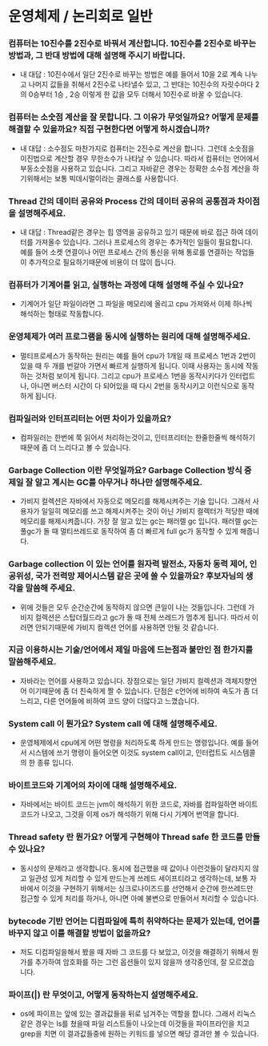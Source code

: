 # 운영체제 / 논리회로 일반
### 컴퓨터는 10진수를 2진수로 바꿔서 계산합니다. 10진수를 2진수로 바꾸는 방법과, 그 반대 방법에 대해 설명해 주시기 바랍니다.

* 내 대답 : 10진수에서 일단 2진수로 바꾸는 방법은 예를 들어서 10을 2로 계속 나누고 나머지 값들을 취해서 2진수로 나타낼수 있고, 그 반대는 10진수의 자릿수마다 2의 0승부터 1승 , 2승 이렇게 한 값을 모두 더해서 10진수로 바꿀 수 있습니다.


### 컴퓨터는 소숫점 계산을 잘 못합니다. 그 이유가 무엇일까요? 어떻게 문제를 해결할 수 있을까요? 직접 구현한다면 어떻게 하시겠습니까?

* 내 대답 : 소수점도 마찬가지로 컴퓨터는 2진수로 계산을 합니다. 그런데 소숫점을 이진법으로 계산할 경우 무한소수가 나타날 수 있습니다. 따라서 컴퓨터는 언어에서 부동소숫점을 사용하고 있습니다. 그리고 자바같은 경우는 정확한 소수점 계산을 하기위해서는 보통 빅데시멀이라는 클래스를 사용합니다.


### Thread 간의 데이터 공유와 Process 간의 데이터 공유의 공통점과 차이점을 설명해주세요.

* 내 대답 : Thread같은 경우는 힙 영역을 공유하고 있기 때문에 바로 접근 하여 데이터를 가져올수 있습니다. 그러나 프로세스의 경우는 추가적인 일들이 필요합니다. 예를 들어 소켓 연결이나 어떤 프로세스 간의 통신을 위해 통로를 연결하는 작업들이 추가적으로 필요하기때문에 비용이 더 많이 듭니다.


### 컴퓨터가 기계어를 읽고, 실행하는 과정에 대해 설명해 주실 수 있나요?
* 기계어가 일단 파일이라면 그 파일을 메모리에 올리고 cpu 가져와서 이제 하나씩 해석하는 형태로 작동합니다.

### 운영체제가 여러 프로그램을 동시에 실행하는 원리에 대해 설명해주세요.
* 멀티프로세스가 동작하는 원리는 예를 들어 cpu가 1개일 때 프로세스 1번과 2번이 있을 때 두 개를 번갈아 가면서 빠르게 실행하게 됩니다. 이때 사용자는 동시에 작동하는 것처럼 보이게 됩니다. 그리고 cpu가 프로세스 1번을 동작시키다가 인터럽트나, 아니면 버스터 시간이 다 되어있을 때 다시 2번을 동작시키고 이런식으로 동작하게 됩니다.

### 컴파일러와 인터프리터는 어떤 차이가 있을까요?
* 컴파일러는 한번에 쭉 읽어서 처리하는것이고, 인터프리터는 한줄한줄씩 해석하기 때문에 좀 더 느리다고 볼 수 있습니다.

### Garbage Collection 이란 무엇일까요? Garbage Collection 방식 중 제일 잘 알고 계시는 GC를 아무거나 하나만 설명해주세요.
* 가비지 컬렉션은 자바에서 자동으로 메모리를 해제시켜주는 기술 입니다. 그래서 사용자가 일일히 메모리를 쓰고 해제시켜주는 것이 아닌 가비지 컬렉터가 적당한 때에 메모리를 해제시켜줍니다. 가장 잘 알고 있는 gc는 패러렐 gc 입니다. 패러렐 gc는 풀gc가 돌 때 멀티쓰레드로 동작하여 좀 더 빠르게 full gc가 동작할 수 있게 해줍니다.


### Garbage collection 이 있는 언어를 원자력 발전소, 자동차 동력 제어, 인공위성, 국가 전력망 제어시스템 같은 곳에 쓸 수 있을까요? 후보자님의 생각을 말씀해 주세요.
* 위에 것들은 모두 순간순간에 동작하지 않으면 큰일이 나는 것들입니다. 그런데 가비지 컬렉션은 스탑더월드라고 gc가 돌 때 전체 쓰레드가 멈추게 됩니다. 따라서 이러면 안되기때문에 가비지 컬렉션 언어를 사용하면 안될 것 같습니다.


### 지금 이용하시는 기술/언어에서 제일 마음에 드는점과 불만인 점 한가지를 말씀해주세요.
* 자바라는 언어를 사용하고 있습니다. 장점으로는 일단 가비지 컬렉션과 객체지향언어 이기때문에 좀 더 친숙하게 짤 수 있습니다. 단점은 c언어에 비하여 속도가 좀 더 느리고, 다른 언어들에 비하여 코드 양이 더많다고 느꼈습니다.

### System call 이 뭔가요? System call 에 대해 설명해주세요.
* 운영체제에서 cpu에게 어떤 명령을 처리하도록 하게 만드는 명령입니다. 예를 들어서 시스템에 쓰기 명령이 들어오면 이것도 system call이고, 인터럽트도 시스템콜의 한 종류 입니다.

### 바이트코드와 기계어의 차이에 대해 설명해주세요.
* 자바에서는 바이트 코드는 jvm이 해석하기 위한 코드로, 자바를 컴파일하면 바이트 코드가 나오고, 그것을 이제 os가 해석하기 위해 다시 기계어 번역을 합니다.

### Thread safety 란 뭔가요? 어떻게 구현해야 Thread safe 한 코드를 만들 수 있나요?
* 동시성의 문제라고 생각합니다. 동시에 접근했을 때 값이나 이런것들이 달라지지 않고 일관성 있게 처리할 수 있게 만드는게 쓰레드 세이프티라고 생각하는데, 보통 자바에서 이것을 구현하기 위해서는 싱크로나이즈드를 선언해서 순간에 한쓰레드만 접근할 수 있게 처리를 하거나, 아니면 아예 불변으로 만들어서 처리할 수 있습니다.

### bytecode 기반 언어는 디컴파일에 특히 취약하다는 문제가 있는데, 언어를 바꾸지 않고 이를 해결할 방법이 없을까요?
* 저도 디컴파일을해서 봤을 때 자바 그 코드를 다 보았고, 이것을 해결하기 위해서 뭔가를 추가하여 암호화를 하는 그런 옵션들이 있지 않을까 생각중인데, 잘 모르겠습니다.

### 파이프(|) 란 무엇이고, 어떻게 동작하는지 설명해주세요.
* os에 파이프는 앞에 있는 결과값들을 뒤로 넘겨주는 역할을 합니다. 그래서 리눅스같은 경우는 ls를 쳤을때 파일 리스트들이 나오는데 이것들을 파이프라인을 치고 grep을 치면 이 결과값들중에 원하는 키워드를 넣으면 해당 결과만 볼 수 있습니다.


